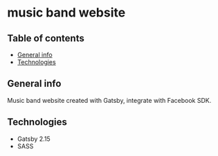 # music band website

## Table of contents
* [General info](#general-info)
* [Technologies](#technologies)

## General info
Music band website created with Gatsby, integrate with Facebook SDK.

## Technologies
* Gatsby 2.15
* SASS
